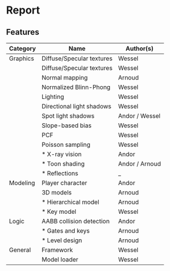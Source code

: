 # Report

## Features

|Category|Name                     |Author(s)     |
|--------|-------------------------|--------------|
|Graphics|Diffuse/Specular textures|Wessel        |
|        |Diffuse/Specular textures|Wessel        |
|        |Normal mapping           |Arnoud        |
|        |Normalized Blinn-Phong   |Wessel        |
|        |Lighting                 |Wessel        |
|        |Directional light shadows|Wessel        |
|        |Spot light shadows       |Andor / Wessel|
|        |Slope-based bias         |Wessel        |
|        |PCF                      |Wessel        |
|        |Poisson sampling         |Wessel        |
|        |* X-ray vision           |Andor         |
|        |* Toon shading           |Andor / Arnoud|
|        |* Reflections            |_             |
|Modeling|Player character         |Andor         |
|        |3D models                |Arnoud        |
|        |* Hierarchical model     |Arnoud        |
|        |* Key model              |Wessel        |
|Logic   |AABB collision detection |Andor         |
|        |* Gates and keys         |Arnoud        |
|        |* Level design           |Arnoud        |
|General |Framework                |Wessel        |
|        |Model loader             |Wessel        |
